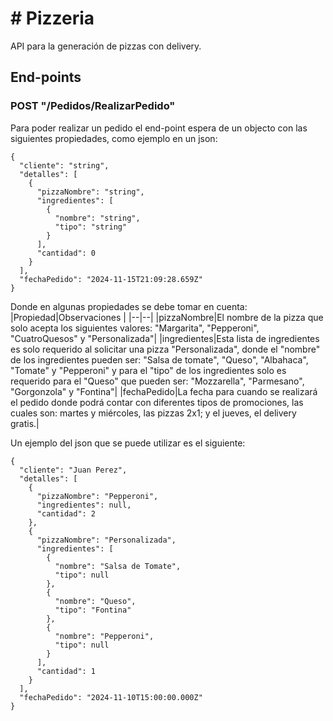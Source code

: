 # # Pizzeria
API para la generación de pizzas con delivery.

## End-points
### POST "/Pedidos/RealizarPedido"
Para poder realizar un pedido el end-point espera de un objecto con las siguientes propiedades, como ejemplo en un json:

    {
      "cliente": "string",
      "detalles": [
        {
          "pizzaNombre": "string",
          "ingredientes": [
            {
              "nombre": "string",
              "tipo": "string"
            }
          ],
          "cantidad": 0
        }
      ],
      "fechaPedido": "2024-11-15T21:09:28.659Z"
    }
Donde en algunas propiedades se debe tomar en cuenta:
|Propiedad|Observaciones  |
|--|--|
|pizzaNombre|El nombre de la pizza que solo acepta los siguientes valores: "Margarita", "Pepperoni", "CuatroQuesos" y "Personalizada"|
|ingredientes|Esta lista de ingredientes es solo requerido al solicitar una pizza "Personalizada", donde el "nombre" de los ingredientes pueden ser: "Salsa de tomate", "Queso", "Albahaca", "Tomate" y "Pepperoni" y para el "tipo" de los ingredientes solo es requerido para el "Queso" que pueden ser: "Mozzarella", "Parmesano", "Gorgonzola" y "Fontina"|
|fechaPedido|La fecha para cuando se realizará el pedido donde podrá contar con diferentes tipos de promociones, las cuales son: martes y miércoles, las pizzas 2x1; y el jueves, el delivery gratis.|

Un ejemplo del json que se puede utilizar es el siguiente:

    {
      "cliente": "Juan Perez",
      "detalles": [
        {
          "pizzaNombre": "Pepperoni",
          "ingredientes": null,
          "cantidad": 2
        },
        {
          "pizzaNombre": "Personalizada",
          "ingredientes": [
            {
              "nombre": "Salsa de Tomate",
              "tipo": null
            },
            {
              "nombre": "Queso",
              "tipo": "Fontina"
            },
            {
              "nombre": "Pepperoni",
              "tipo": null
            }
          ],
          "cantidad": 1
        }
      ],
      "fechaPedido": "2024-11-10T15:00:00.000Z"
    }
